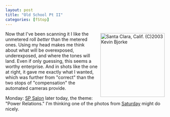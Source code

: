 ```yaml
---
layout: post
title: "Old School Pt II"
categories: [fStop]
---
```

<a href="/photo/journal/apr03h-37.html"><img src="http://www.botzilla.com/bpix/apr03h-37.jpg" width=200 height=200 border=0 align="right" hspace=8 vspace=6 title="Santa Clara, Calif. (C)2003 Kevin Bjorke"></a>Now that I've been scanning it I like the unmetered roll <i>better</i> than the metered ones. Using my head makes me think about what will be overexposed, underexposed, and where the tones will land. Even if only guessing, this seems a worthy enterprise. And in shots like the one at right, it gave me exactly what I wanted, which was further from "correct" than the two stops of "compensation" the automated cameras provide.

Monday: <a href="/photo/salon">SP Salon</a> later today, the theme: "Power Relations." I'm thinking one of the photos from <a href="/blog/archives/000048.html">Saturday</a> might do nicely.

<!--more-->

